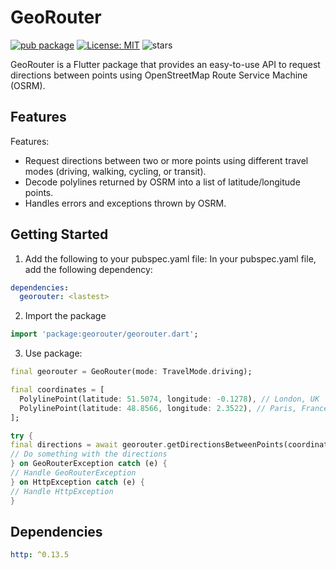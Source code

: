 # GeoRouter

[![pub package](https://img.shields.io/pub/v/georouter.svg)](https://pub.dev/packages/georouter)
[![License: MIT](https://img.shields.io/badge/License-MIT-yellow.svg)](https://opensource.org/licenses/MIT)
![stars](https://img.shields.io/github/stars/ahmedsaleh210/georouter)

GeoRouter is a Flutter package that provides an easy-to-use API to request directions between points using OpenStreetMap Route Service Machine (OSRM).

## Features
Features:

- Request directions between two or more points using different travel modes (driving, walking, cycling, or transit).
- Decode polylines returned by OSRM into a list of latitude/longitude points.
- Handles errors and exceptions thrown by OSRM.

## Getting Started
1. Add the following to your pubspec.yaml file:
In your pubspec.yaml file, add the following dependency:
```yaml
dependencies:
  georouter: <lastest>
```

2. Import the package
```dart
import 'package:georouter/georouter.dart';
```

3. Use package:
```dart
final georouter = GeoRouter(mode: TravelMode.driving);

final coordinates = [
  PolylinePoint(latitude: 51.5074, longitude: -0.1278), // London, UK
  PolylinePoint(latitude: 48.8566, longitude: 2.3522), // Paris, France
];

try {
final directions = await georouter.getDirectionsBetweenPoints(coordinates);
// Do something with the directions
} on GeoRouterException catch (e) {
// Handle GeoRouterException
} on HttpException catch (e) {
// Handle HttpException
}
```

## Dependencies
```yaml
http: ^0.13.5
```
